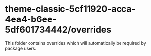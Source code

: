 # theme-classic-5cf11920-acca-4ea4-b6ee-5df601734442/overrides

This folder contains overrides which will automatically be required by package users.
